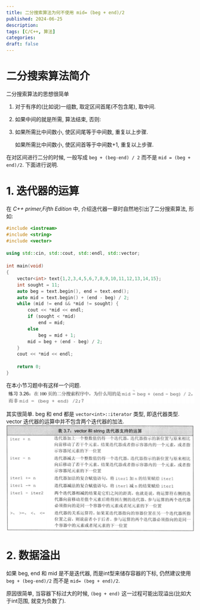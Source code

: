 ```yaml
---
title: 二分搜索算法为何不使用 mid= (beg + end)/2
published: 2024-06-25
description:
tags: [C/C++, 算法]
categories: 
draft: false
---
```


# 二分搜索算法简介

二分搜索算法的思想很简单

1. 对于有序的(比如说)一组数, 取定区间首尾(不包含尾), 取中间.

2. 如果中间的就是所需, 算法结束, 否则:

3. 如果所需比中间数小, 使区间尾等于中间数, 重复以上步骤.

   如果所需比中间数小, 使区间首等于中间数+1, 重复以上步骤.

在对区间进行二分的时候, 一般写成 ``beg + (beg-end) / 2`` 而不是 ``mid = (beg + end)/2``. 下面进行说明.

# 1. 迭代器的运算

在 *C++ primer,Fifth Edition* 中, 介绍迭代器一章时自然地引出了二分搜索算法, 形如:

```cpp
#include <iostream>
#include <string>
#include <vector>

using std::cin, std::cout, std::endl, std::vector;

int main(void)
{
    vector<int> text{1,2,3,4,5,6,7,8,9,10,11,12,13,14,15};
    int sought = 11;
    auto beg = text.begin(), end = text.end();
    auto mid = text.begin() + (end - beg) / 2;
    while (mid != end && *mid != sought) {
        cout << *mid << endl;
        if (sought < *mid)
            end = mid;
        else 
            beg = mid + 1;
        mid = beg + (end - beg) / 2;
    }
	cout << *mid << endl;
    
    return 0;
}
```

在本小节习题中有这样一个问题.![image-20240705021637639](bsatip/image-20240705021637639.png)

其实很简单. beg 和 end 都是 ``vector<int>::iterator`` 类型, 即迭代器类型. vector 迭代器的运算中并不包含两个迭代器的加法.![image-20240705021716279](bsatip/image-20240705021716279.png)

# 2. 数据溢出

如果 beg, end 和 mid 是不是迭代器, 而是int型来储存容器的下标, 仍然建议使用 ``beg + (beg-end)/2`` 而不是 ``mid= (beg + end)/2``.

原因很简单, 当容器下标过大的时候, ``(beg + end)`` 这一过程可能出现溢出(比如大于int范围, 就变为负数了).
